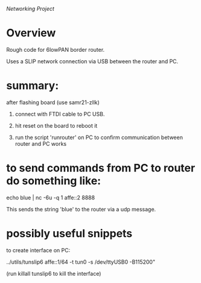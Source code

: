 *Networking Project*

# Overview

Rough code for 6lowPAN border router.

Uses a SLIP network connection via USB between the router and PC.


# summary:

after flashing board (use samr21-zllk)

1. connect with FTDI cable to PC USB.

2. hit reset on the board to reboot it

3. run the script 'runrouter' on PC to confirm communication between router and PC works

# to send commands from PC to router do something like:

echo blue | nc -6u -q 1 affe::2 8888

This sends the string 'blue' to the router via a udp message.

# possibly useful snippets

to create interface on PC:

../utils/tunslip6 affe::1/64 -t tun0 -s /dev/ttyUSB0 -B115200"

(run killall tunslip6 to kill the interface)
